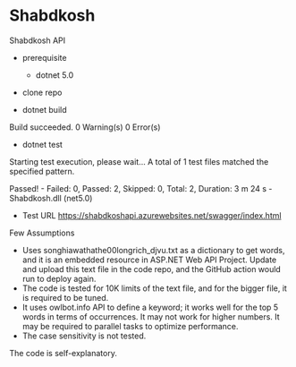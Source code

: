 # Shabdkosh
Shabdkosh API

- prerequisite
    - dotnet 5.0

- clone repo
- dotnet build

Build succeeded.
    0 Warning(s)
    0 Error(s)

- dotnet test

Starting test execution, please wait...
A total of 1 test files matched the specified pattern.

Passed!  - Failed:     0, Passed:     2, Skipped:     0, Total:     2, Duration: 3 m 24 s - Shabdkosh.dll (net5.0)

- Test URL https://shabdkoshapi.azurewebsites.net/swagger/index.html

Few Assumptions

- Uses songhiawathathe00longrich_djvu.txt as a dictionary to get words, and it is an embedded resource in ASP.NET Web API Project. Update and upload this text file in the code repo, and the GitHub action would run to deploy again.
- The code is tested for 10K limits of the text file, and for the bigger file, it is required to be tuned.
- It uses owlbot.info API to define a keyword; it works well for the top 5 words in terms of occurrences. It may not work for higher numbers. It may be required to parallel tasks to optimize performance.
- The case sensitivity is not tested.

The code is self-explanatory.


